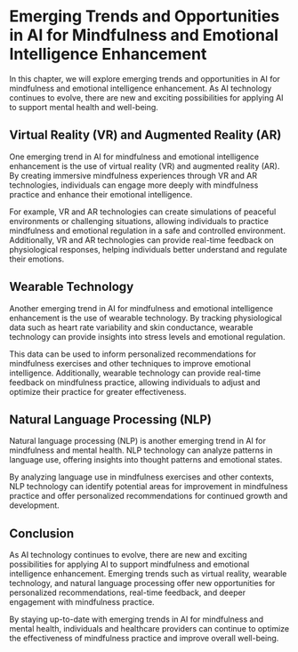 Emerging Trends and Opportunities in AI for Mindfulness and Emotional Intelligence Enhancement
============================================================================================================================================================

In this chapter, we will explore emerging trends and opportunities in AI for mindfulness and emotional intelligence enhancement. As AI technology continues to evolve, there are new and exciting possibilities for applying AI to support mental health and well-being.

Virtual Reality (VR) and Augmented Reality (AR)
-----------------------------------------------

One emerging trend in AI for mindfulness and emotional intelligence enhancement is the use of virtual reality (VR) and augmented reality (AR). By creating immersive mindfulness experiences through VR and AR technologies, individuals can engage more deeply with mindfulness practice and enhance their emotional intelligence.

For example, VR and AR technologies can create simulations of peaceful environments or challenging situations, allowing individuals to practice mindfulness and emotional regulation in a safe and controlled environment. Additionally, VR and AR technologies can provide real-time feedback on physiological responses, helping individuals better understand and regulate their emotions.

Wearable Technology
-------------------

Another emerging trend in AI for mindfulness and emotional intelligence enhancement is the use of wearable technology. By tracking physiological data such as heart rate variability and skin conductance, wearable technology can provide insights into stress levels and emotional regulation.

This data can be used to inform personalized recommendations for mindfulness exercises and other techniques to improve emotional intelligence. Additionally, wearable technology can provide real-time feedback on mindfulness practice, allowing individuals to adjust and optimize their practice for greater effectiveness.

Natural Language Processing (NLP)
---------------------------------

Natural language processing (NLP) is another emerging trend in AI for mindfulness and mental health. NLP technology can analyze patterns in language use, offering insights into thought patterns and emotional states.

By analyzing language use in mindfulness exercises and other contexts, NLP technology can identify potential areas for improvement in mindfulness practice and offer personalized recommendations for continued growth and development.

Conclusion
----------

As AI technology continues to evolve, there are new and exciting possibilities for applying AI to support mindfulness and emotional intelligence enhancement. Emerging trends such as virtual reality, wearable technology, and natural language processing offer new opportunities for personalized recommendations, real-time feedback, and deeper engagement with mindfulness practice.

By staying up-to-date with emerging trends in AI for mindfulness and mental health, individuals and healthcare providers can continue to optimize the effectiveness of mindfulness practice and improve overall well-being.
